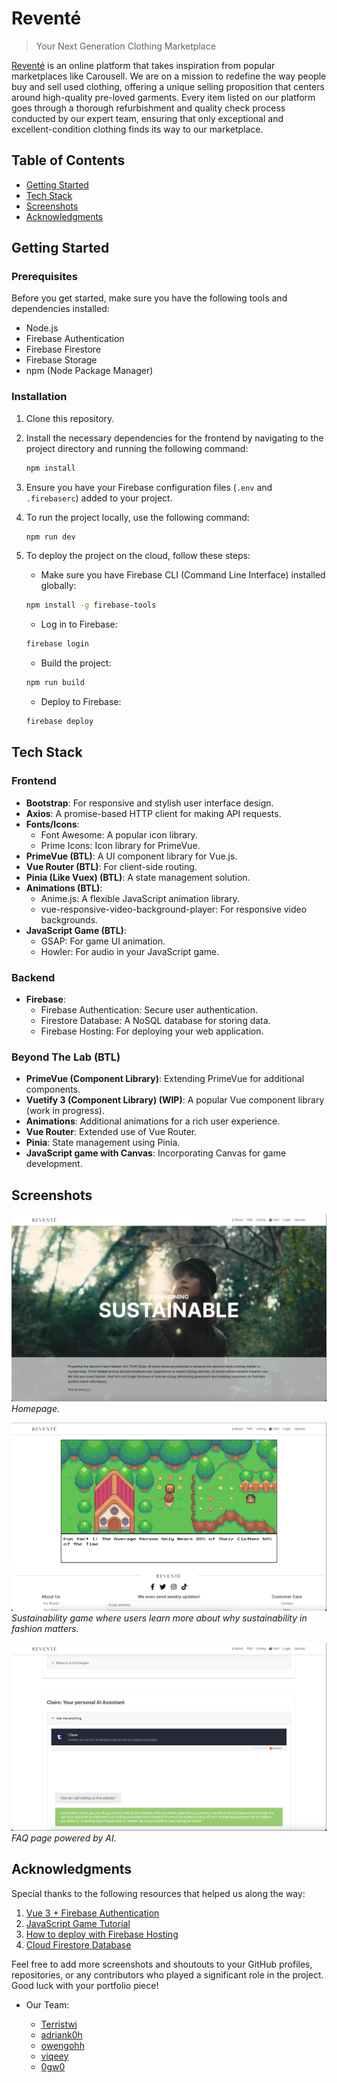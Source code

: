 # Reventé

> Your Next Generation Clothing Marketplace

[Reventé](https://smu-wad2.web.app) is an online platform that takes inspiration from popular marketplaces like Carousell. We are on a mission to redefine the way people buy and sell used clothing, offering a unique selling proposition that centers around high-quality pre-loved garments. Every item listed on our platform goes through a thorough refurbishment and quality check process conducted by our expert team, ensuring that only exceptional and excellent-condition clothing finds its way to our marketplace.

## Table of Contents

-   [Getting Started](#getting-started)
-   [Tech Stack](#tech-stack)
-   [Screenshots](#screenshots)
-   [Acknowledgments](#acknowledgments)

## Getting Started

### Prerequisites

Before you get started, make sure you have the following tools and dependencies installed:

-   Node.js
-   Firebase Authentication
-   Firebase Firestore
-   Firebase Storage
-   npm (Node Package Manager)

### Installation

1. Clone this repository.

2. Install the necessary dependencies for the frontend by navigating to the project directory and running the following command:

    ```bash
    npm install
    ```

3. Ensure you have your Firebase configuration files (`.env` and `.firebaserc`) added to your project.

4. To run the project locally, use the following command:

    ```bash
    npm run dev
    ```

5. To deploy the project on the cloud, follow these steps:

    - Make sure you have Firebase CLI (Command Line Interface) installed globally:

    ```bash
    npm install -g firebase-tools
    ```

    - Log in to Firebase:

    ```bash
    firebase login
    ```

    - Build the project:

    ```bash
    npm run build
    ```

    - Deploy to Firebase:

    ```bash
    firebase deploy
    ```

## Tech Stack

### Frontend

-   **Bootstrap**: For responsive and stylish user interface design.
-   **Axios**: A promise-based HTTP client for making API requests.
-   **Fonts/Icons**:
    -   Font Awesome: A popular icon library.
    -   Prime Icons: Icon library for PrimeVue.
-   **PrimeVue (BTL)**: A UI component library for Vue.js.
-   **Vue Router (BTL)**: For client-side routing.
-   **Pinia (Like Vuex) (BTL)**: A state management solution.
-   **Animations (BTL)**:
    -   Anime.js: A flexible JavaScript animation library.
    -   vue-responsive-video-background-player: For responsive video backgrounds.
-   **JavaScript Game (BTL)**:
    -   GSAP: For game UI animation.
    -   Howler: For audio in your JavaScript game.

### Backend

-   **Firebase**:
    -   Firebase Authentication: Secure user authentication.
    -   Firestore Database: A NoSQL database for storing data.
    -   Firebase Hosting: For deploying your web application.

### Beyond The Lab (BTL)

-   **PrimeVue (Component Library)**: Extending PrimeVue for additional components.
-   **Vuetify 3 (Component Library) (WIP)**: A popular Vue component library (work in progress).
-   **Animations**: Additional animations for a rich user experience.
-   **Vue Router**: Extended use of Vue Router.
-   **Pinia**: State management using Pinia.
-   **JavaScript game with Canvas**: Incorporating Canvas for game development.

## Screenshots

![Screenshot 1](/src//assets/screenshots/screenshot1.png)
_Homepage._

![Screenshot 2](/src//assets/screenshots/screenshot2.png)
_Sustainability game where users learn more about why sustainability in fashion matters._

![Screenshot 3](/src//assets/screenshots/screenshot3.png)
_FAQ page powered by AI._

## Acknowledgments

Special thanks to the following resources that helped us along the way:

1. [Vue 3 + Firebase Authentication](https://www.youtube.com/watch?v=xceR7mrrXsA&t=21s)
2. [JavaScript Game Tutorial](https://www.youtube.com/watch?v=yP5DKzriqXA)
3. [How to deploy with Firebase Hosting](https://medium.com/@rachidsakara/how-to-deploy-vue-js-applications-with-firebase-hosting-40cfa7f724e4)
4. [Cloud Firestore Database](https://firebase.google.com/docs/firestore)

Feel free to add more screenshots and shoutouts to your GitHub profiles, repositories, or any contributors who played a significant role in the project. Good luck with your portfolio piece!

-   Our Team:

    -   [Terristwj](https://github.com/Terristwj)
    -   [adriank0h](https://github.com/adriank0h)
    -   [owengohh](https://github.com/owengohh)
    -   [viqeey](https://github.com/viqeey)
    -   [0gw0](https://github.com/0gw0)
